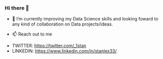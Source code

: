 ### Hi there 👋
- 🌱 I’m currently improving my Data Science skills and looking foward to
any kind of collaboration on Data projects/ideas.
  
 - 📫 Reach out to me 
 * TWITTER: https://twitter.com/_1stan
 * LINKEDIN: https://www.linkedin.com/in/stanlex33/
